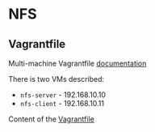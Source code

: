 # NFS

## Vagrantfile

Multi-machine Vagrantfile [documentation](https://www.vagrantup.com/docs/multi-machine)

There is two VMs described:
- `nfs-server` - 192.168.10.10
- `nfs-client` - 192.168.10.11

Content of the [Vagrantfile](./Vagrantfile)
